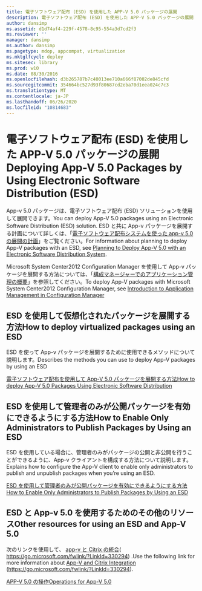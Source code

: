 ```yaml
---
title: 電子ソフトウェア配布 (ESD) を使用した APP-V 5.0 パッケージの展開
description: 電子ソフトウェア配布 (ESD) を使用した APP-V 5.0 パッケージの展開
author: dansimp
ms.assetid: d1d74af4-229f-4578-8c95-554a3d7cd2f3
ms.reviewer: ''
manager: dansimp
ms.author: dansimp
ms.pagetype: mdop, appcompat, virtualization
ms.mktglfcycl: deploy
ms.sitesec: library
ms.prod: w10
ms.date: 08/30/2016
ms.openlocfilehash: d3b265787b7c40013ee710a666f87002de845cfd
ms.sourcegitcommit: 354664bc527d93f80687cd2eba70d1eea024c7c3
ms.translationtype: MT
ms.contentlocale: ja-JP
ms.lasthandoff: 06/26/2020
ms.locfileid: "10814683"
---
```

# <span data-ttu-id="81a66-103">電子ソフトウェア配布 (ESD) を使用した APP-V 5.0 パッケージの展開</span><span class="sxs-lookup"><span data-stu-id="81a66-103">Deploying App-V 5.0 Packages by Using Electronic Software Distribution (ESD)</span></span>


<span data-ttu-id="81a66-104">App-v 5.0 パッケージは、電子ソフトウェア配布 (ESD) ソリューションを使用して展開できます。</span><span class="sxs-lookup"><span data-stu-id="81a66-104">You can deploy App-V 5.0 packages using an Electronic Software Distribution (ESD) solution.</span></span> <span data-ttu-id="81a66-105">ESD と共に App-v パッケージを展開する計画について詳しくは、「[電子ソフトウェア配布システムを使った app-v 5.0 の展開の計画](planning-to-deploy-app-v-50-with-an-electronic-software-distribution-system.md)」をご覧ください。</span><span class="sxs-lookup"><span data-stu-id="81a66-105">For information about planning to deploy App-V packages with an ESD, see [Planning to Deploy App-V 5.0 with an Electronic Software Distribution System](planning-to-deploy-app-v-50-with-an-electronic-software-distribution-system.md).</span></span>

<span data-ttu-id="81a66-106">Microsoft System Center2012 Configuration Manager を使用して App-v パッケージを展開する方法については、「[構成マネージャーでのアプリケーション管理の概要](https://go.microsoft.com/fwlink/?LinkId=281816)」を参照してください。</span><span class="sxs-lookup"><span data-stu-id="81a66-106">To deploy App-V packages with Microsoft System Center2012 Configuration Manager, see [Introduction to Application Management in Configuration Manager](https://go.microsoft.com/fwlink/?LinkId=281816)</span></span>

## <span data-ttu-id="81a66-107">ESD を使用して仮想化されたパッケージを展開する方法</span><span class="sxs-lookup"><span data-stu-id="81a66-107">How to deploy virtualized packages using an ESD</span></span>


<span data-ttu-id="81a66-108">ESD を使って App-v パッケージを展開するために使用できるメソッドについて説明します。</span><span class="sxs-lookup"><span data-stu-id="81a66-108">Describes the methods you can use to deploy App-V packages by using an ESD</span></span>

[<span data-ttu-id="81a66-109">電子ソフトウェア配布を使用して App-V 5.0 パッケージを展開する方法</span><span class="sxs-lookup"><span data-stu-id="81a66-109">How to deploy App-V 5.0 Packages Using Electronic Software Distribution</span></span>](how-to-deploy-app-v-50-packages-using-electronic-software-distribution.md)

## <span data-ttu-id="81a66-110">ESD を使用して管理者のみが公開パッケージを有効にできるようにする方法</span><span class="sxs-lookup"><span data-stu-id="81a66-110">How to Enable Only Administrators to Publish Packages by Using an ESD</span></span>


<span data-ttu-id="81a66-111">ESD を使用している場合に、管理者のみがパッケージの公開と非公開を行うことができるように、App-v クライアントを構成する方法について説明します。</span><span class="sxs-lookup"><span data-stu-id="81a66-111">Explains how to configure the App-V client to enable only administrators to publish and unpublish packages when you’re using an ESD.</span></span>

[<span data-ttu-id="81a66-112">ESD を使用して管理者のみが公開パッケージを有効にできるようにする方法</span><span class="sxs-lookup"><span data-stu-id="81a66-112">How to Enable Only Administrators to Publish Packages by Using an ESD</span></span>](how-to-enable-only-administrators-to-publish-packages-by-using-an-esd.md)






## <span data-ttu-id="81a66-113">ESD と App-v 5.0 を使用するためのその他のリソース</span><span class="sxs-lookup"><span data-stu-id="81a66-113">Other resources for using an ESD and App-V 5.0</span></span>


<span data-ttu-id="81a66-114">次のリンクを使用して、 [app-v と Citrix の統合](https://go.microsoft.com/fwlink/?LinkId=330294 )( https://go.microsoft.com/fwlink/?LinkId=330294) .</span><span class="sxs-lookup"><span data-stu-id="81a66-114">Use the following link for more information about [App-V and Citrix Integration](https://go.microsoft.com/fwlink/?LinkId=330294 ) (https://go.microsoft.com/fwlink/?LinkId=330294).</span></span>

[<span data-ttu-id="81a66-115">APP-V 5.0 の操作</span><span class="sxs-lookup"><span data-stu-id="81a66-115">Operations for App-V 5.0</span></span>](operations-for-app-v-50.md)

 

 





